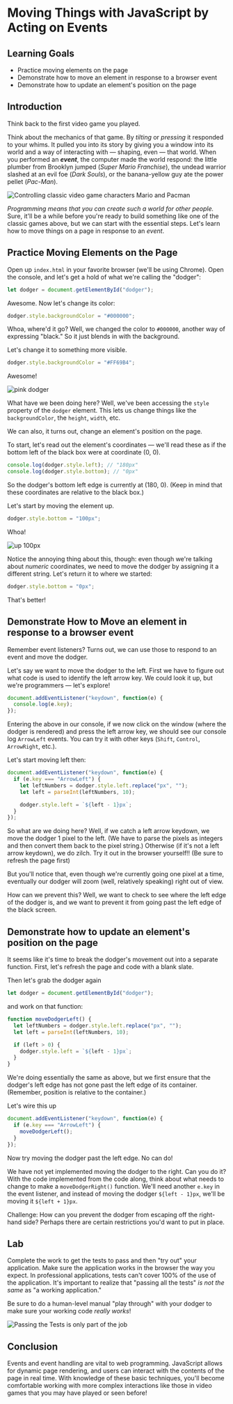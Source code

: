 # Moving Things with JavaScript by Acting on Events

## Learning Goals
 
- Practice moving elements on the page
- Demonstrate how to move an element in response to a browser event
- Demonstrate how to update an element's position on the page

## Introduction

Think back to the first video game you played.

Think about the mechanics of that game. By _tilting_ or _pressing_ it responded to
your whims. It pulled you
into its story by giving you a window into its world and a way of interacting
with — shaping, even — that world. When you performed an ***event***, the
computer made the world respond: the little plumber from
Brooklyn jumped (_Super Mario Franchise_), the undead warrior slashed at an evil foe (_Dark Souls_), or the banana-yellow
guy ate the power pellet (_Pac-Man_).

![Controlling classic video game characters Mario and Pacman](https://curriculum-content.s3.amazonaws.com/fewpjs/fewpjs-acting-on-events/Image_36_VideoGame.png)

_Programming means that you can create such a world for other people._ Sure,
it'll be a while before you're ready to build something like one of the classic games above,
but we can start with the essential steps. Let's
learn how to move things on a page in response to an _event_.

## Practice Moving Elements on the Page

Open up `index.html` in your favorite browser (we'll be using Chrome). Open the
console, and let's get a hold of what we're calling the "dodger":

```javascript
let dodger = document.getElementById("dodger");
```

Awesome. Now let's change its color:

```javascript
dodger.style.backgroundColor = "#000000";
```

Whoa, where'd it go? Well, we changed the color to `#000000`, another way of
expressing "black." So it just blends in with the background.

Let's change it to something more visible.

```javascript
dodger.style.backgroundColor = "#FF69B4";
```

Awesome!

![pink dodger](https://curriculum-content.s3.amazonaws.com/skills-based-js/pink_dodger.png)

What have we been doing here? Well, we've been accessing the `style` property of
the `dodger` element. This lets us change things like the `backgroundColor`, the
`height`, `width`, etc.

We can also, it turns out, change an element's position on the page.

To start, let's read out the element's coordinates — we'll read these as if the
bottom left of the black box were at coordinate (0, 0).

```javascript
console.log(dodger.style.left); // "180px"
console.log(dodger.style.bottom); // "0px"
```

So the dodger's bottom left edge is currently at (180, 0). (Keep in mind that
these coordinates are relative to the black box.)

Let's start by moving the element up.

```javascript
dodger.style.bottom = "100px";
```

Whoa!

![up 100px](https://curriculum-content.s3.amazonaws.com/skills-based-js/pink_dodger_bottom_100.png)

Notice the annoying thing about this, though: even though we're talking about
_numeric_ coordinates, we need to move the dodger by assigning it a different
string. Let's return it to where we started:

```javascript
dodger.style.bottom = "0px";
```

That's better!

## Demonstrate How to Move an element in response to a browser event

Remember event listeners? Turns out, we can use those to respond to an event and
move the dodger.

Let's say we want to move the dodger to the left. First we have to figure out what
code is used to identify the left arrow key. We could look it up, but we're
programmers — let's explore!

```javascript
document.addEventListener("keydown", function(e) {
  console.log(e.key);
});
```

Entering the above in our console, if we now click on the window (where the
dodger is rendered) and press the left arrow key, we should see our console
log `ArrowLeft` events. You can try it with other keys (`Shift`, `Control`,
`ArrowRight`, etc.).

Let's start moving left then:

```javascript
document.addEventListener("keydown", function(e) {
  if (e.key === "ArrowLeft") {
    let leftNumbers = dodger.style.left.replace("px", "");
    let left = parseInt(leftNumbers, 10);

    dodger.style.left = `${left - 1}px`;
  }
});
```

So what are we doing here? Well, if we catch a left arrow keydown, we move the
dodger 1 pixel to the left. (We have to parse the pixels as integers and then
convert them back to the pixel string.) Otherwise (if it's not a left arrow
keydown), we do zilch. Try it out in the browser yourself!! (Be sure to refresh the page first)

But you'll notice that, even though we're currently going one pixel at a time,
eventually our dodger will zoom (well, relatively speaking) right out of view.

How can we prevent this? Well, we want to check to see where the left edge of
the dodger is, and we want to prevent it from going past the left edge of the
black screen.

## Demonstrate how to update an element's position on the page

It seems like it's time to break the dodger's movement out into a separate
function. First, let's refresh the page and code with a blank slate.

Then let's grab the dodger again

```javascript
let dodger = document.getElementById("dodger");
```

and work on that function:

```javascript
function moveDodgerLeft() {
  let leftNumbers = dodger.style.left.replace("px", "");
  let left = parseInt(leftNumbers, 10);

  if (left > 0) {
    dodger.style.left = `${left - 1}px`;
  }
}
```

We're doing essentially the same as above, but we first ensure that the dodger's
left edge has not gone past the left edge of its container. (Remember, position
is relative to the container.)

Let's wire this up

```javascript
document.addEventListener("keydown", function(e) {
  if (e.key === "ArrowLeft") {
    moveDodgerLeft();
  }
});
```

Now try moving the dodger past the left edge. No can do!

We have not yet implemented moving the dodger to the right. Can you do it? With
the code implemented from the code along, think about what needs to change to
make a `moveDodgerRight()` function. We'll need another `e.key` in the event
listener, and instead of moving the dodger `${left - 1}px`, we'll be moving it
`${left + 1}px`.

Challenge: How can you prevent the dodger from escaping off the right-hand side?
Perhaps there are certain restrictions you'd want to put in place.

## Lab

Complete the work to get the tests to pass and then "try out" your application. Make
sure the application works in the browser the way you expect. In professional applications,
tests can't cover 100% of the use of the application. It's important to realize that
"passing all the tests" _is not the same_ as "a working application."

Be sure to do a human-level manual "play through" with your dodger to make sure your
working code _really works_!

![Passing the Tests is only part of the job](https://media.giphy.com/media/vvLWidwZNYH5e/200w_d.gif)

## Conclusion

Events and event handling are vital to web programming. JavaScript allows for
dynamic page rendering, and users can interact with the contents of the page in
real time. With knowledge of these basic techniques, you'll become comfortable
working with more complex interactions like those in video games that you may
have played or seen before!
